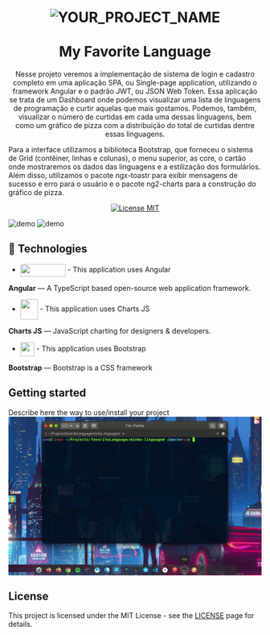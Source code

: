  <h1 align="center">
<br>
  <img src="YOUR_LOGO_URL" alt="YOUR_PROJECT_NAME" width="120">
<br>
<br>
My Favorite Language
</h1>

<p align="center">Nesse projeto veremos a implementação de sistema de login e cadastro completo em uma aplicação SPA, ou Single-page application, utilizando o framework Angular e o padrão JWT, ou JSON Web Token. Essa aplicação se trata de um Dashboard onde podemos visualizar uma lista de linguagens de programação e curtir aquelas que mais gostamos. Podemos, também, visualizar o número de curtidas em cada uma dessas linguagens, bem como um gráfico de pizza com a distribuição do total de curtidas dentre essas linguagens.

Para a interface utilizamos a biblioteca Bootstrap, que forneceu o sistema de Grid (contêiner, linhas e colunas), o menu superior, as core, o cartão onde mostraremos os dados das linguagens e a estilização dos formulários. Além disso, utilizamos o pacote ngx-toastr para exibir mensagens de sucesso e erro para o usuário e o pacote ng2-charts para a construção do gráfico de pizza.</p>

<p align="center">
  <a href="https://opensource.org/licenses/MIT">
    <img src="https://img.shields.io/badge/License-MIT-blue.svg" alt="License MIT">
  </a>
</p>

[//]: # (Add your gifs/images here:)
<div>
  <img src="IMAGE_1_URL" alt="demo" height="425">
  <img src="IMAGE_2_URL" alt="demo" height="425">
</div>

<div>

## :rocket: Technologies
[//]: # (Add the features of your project here:)
*  <img src="https://angular.io/assets/images/logos/angular/logo-nav@2x.png" align="center" width="90" height="25">  -  This application uses Angular

**Angular** — A TypeScript based open-source web application framework.

* <img src="https://www.chartjs.org/img/chartjs-logo.svg" align="center" width="35" height="40">  -  This application uses Charts JS 

**Charts JS**  —  JavaScript charting for designers & developers.

*  <img src="https://upload.wikimedia.org/wikipedia/commons/thumb/b/b2/Bootstrap_logo.svg/200px-Bootstrap_logo.svg.png" align="center" width="28" height="28">  - This application uses Bootstrap 

**Bootstrap** — Bootstrap is a CSS framework
</div>

## Getting started

Describe here the way to use/install your project
<br>
<img src="getting_started.gif" align="center">

## License

This project is licensed under the MIT License - see the [LICENSE](https://opensource.org/licenses/MIT) page for details.

